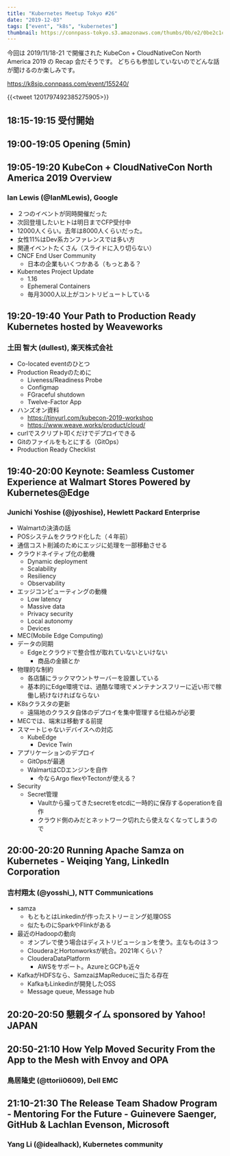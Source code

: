 ```yaml
---
title: "Kubernetes Meetup Tokyo #26"
date: "2019-12-03"
tags: ["event", "k8s", "kubernetes"]
thumbnail: https://connpass-tokyo.s3.amazonaws.com/thumbs/0b/e2/0be2c1c5921491c2c5db9ca69aff482c.png
---
```


今回は 2019/11/18-21 で開催された KubeCon + CloudNativeCon North America 2019 の Recap 会だそうです。
どちらも参加していないのでどんな話が聞けるのか楽しみです。

https://k8sjp.connpass.com/event/155240/

{{<tweet 1201797492385275905>}}

## 18:15-19:15	受付開始


## 19:00-19:05	Opening (5min)


## 19:05-19:20	KubeCon + CloudNativeCon North America 2019 Overview
### Ian Lewis (@IanMLewis), Google
* ２つのイベントが同時開催だった
* 次回登壇したいヒトは明日までCFP受付中
* 12000人くらい。去年は8000人くらいだった。
* 女性11%はDev系カンファレンスでは多い方
* 関連イベントたくさん（スライドに入り切らない）
* CNCF End User Community
  - 日本の企業もいくつかある（もっとある？
* Kubernetes Project Update
  - 1.16
  - Ephemeral Containers
  - 毎月3000人以上がコントリビュートしている

## 19:20-19:40	Your Path to Production Ready Kubernetes hosted by Weaveworks
### 土田 智大 (dullest), 楽天株式会社
* Co-located eventのひとつ
* Production Readyのために
  - Liveness/Readiness Probe
  - Configmap
  - FGraceful shutdown
  - Twelve-Factor App
* ハンズオン資料
  - https://tinyurl.com/kubecon-2019-workshop
  - https://www.weave.works/product/cloud/
* curlでスクリプト叩くだけでデプロイできる
* Gitのファイルをもとにする（GitOps）
* Production Ready Checklist

## 19:40-20:00	Keynote: Seamless Customer Experience at Walmart Stores Powered by Kubernetes@Edge
### Junichi Yoshise (@jyoshise), Hewlett Packard Enterprise
* Walmartの決済の話
* POSシステムをクラウド化した（４年前）
* 通信コスト削減のためにエッジに処理を一部移動させる
* クラウドネイティブ化の動機
  - Dynamic deployment
  - Scalability
  - Resiliency
  - Observability
* エッジコンピューティングの動機
  - Low latency
  - Massive data
  - Privacy security
  - Local autonomy
  - Devices
* MEC(Mobile Edge Computing)
* データの同期
  - Edgeとクラウドで整合性が取れていないといけない
    - 商品の金額とか
* 物理的な制約
  - 各店舗にラックマウントサーバーを設置している
  - 基本的にEdge環境では、過酷な環境でメンテナンスフリーに近い形で稼働し続けなければならない
* K8sクラスタの更新
  - 遠隔地のクラスタ自体のデプロイを集中管理する仕組みが必要
* MECでは、端末は移動する前提
* スマートじゃないデバイスへの対応
  - KubeEdge
    - Device Twin
* アプリケーションのデプロイ
  - GitOpsが最適
  - WalmartはCDエンジンを自作
    - 今ならArgo flexやTectonが使える？
* Security
  - Secret管理
    - Vaultから撮ってきたsecretをetcdに一時的に保存するoperationを自作
    - クラウド側のみだとネットワーク切れたら使えなくなってしまうので

## 20:00-20:20	Running Apache Samza on Kubernetes - Weiqing Yang, LinkedIn Corporation
### 吉村翔太 (@yosshi_), NTT Communications
* samza
  - もともとはLinkedinが作ったストリーミング処理OSS
  - 似たものにSparkやFlinkがある
* 最近のHadoopの動向
  - オンプレで使う場合はディストリビューションを使う。主なものは３つ
  - ClouderaとHortonworksが統合。2021年くらい？
  - ClouderaDataPlatform
    - AWSをサポート。AzureとGCPも近々
* KafkaがHDFSなら、SamzaはMapReduceに当たる存在
  - KafkaもLinkedinが開発したOSS
  - Message queue, Message hub

## 20:20-20:50	懇親タイム sponsored by Yahoo! JAPAN


## 20:50-21:10	How Yelp Moved Security From the App to the Mesh with Envoy and OPA
### 鳥居隆史 (@ttorii0609), Dell EMC


## 21:10-21:30	The Release Team Shadow Program - Mentoring For the Future - Guinevere Saenger, GitHub & Lachlan Evenson, Microsoft
### Yang Li (@idealhack), Kubernetes community




